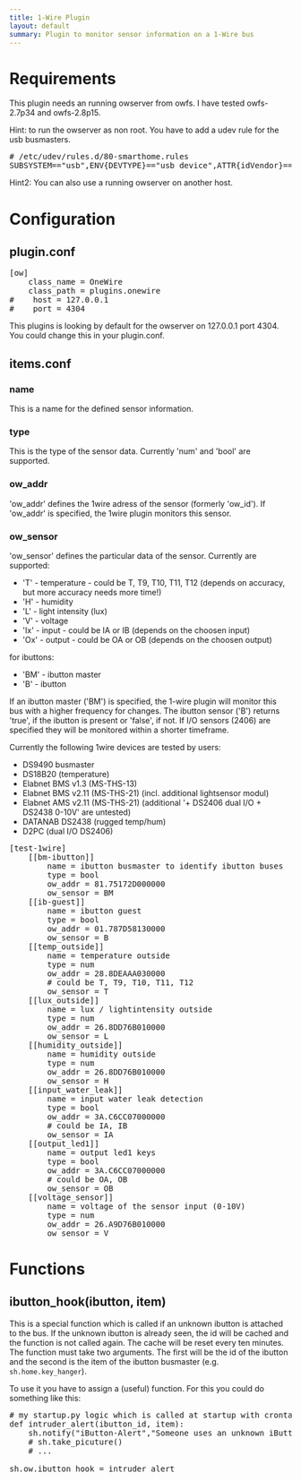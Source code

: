 ```yaml
---
title: 1-Wire Plugin
layout: default
summary: Plugin to monitor sensor information on a 1-Wire bus
---
```


Requirements
============
This plugin needs an running owserver from owfs. I have tested owfs-2.7p34 and owfs-2.8p15.

Hint: to run the owserver as non root. You have to add a udev rule for the usb busmasters.
<pre># /etc/udev/rules.d/80-smarthome.rules
SUBSYSTEM=="usb",ENV{DEVTYPE}=="usb_device",ATTR{idVendor}=="04fa", ATTR{idProduct}=="2490",GROUP="smarthome",MODE="0660"
</pre>

Hint2: You can also use a running owserver on another host.

Configuration
=============

plugin.conf
-----------
<pre>
[ow]
    class_name = OneWire
    class_path = plugins.onewire
#    host = 127.0.0.1
#    port = 4304
</pre>

This plugins is looking by default for the owserver on 127.0.0.1 port 4304. You could change this in your plugin.conf.

items.conf
--------------

### name
This is a name for the defined sensor information. 
 
### type
This is the type of the sensor data. Currently 'num' and 'bool' are supported.

### ow_addr
'ow_addr' defines the 1wire adress of the sensor (formerly 'ow_id'). If 'ow_addr' is specified, the 1wire plugin monitors this sensor.

### ow_sensor
'ow_sensor' defines the particular data of the sensor. Currently are supported:

* 'T' - temperature - could be T, T9, T10, T11, T12 (depends on accuracy, but more accuracy needs more time!)
* 'H' - humidity
* 'L' - light intensity (lux)
* 'V' - voltage
* 'Ix' - input - could be IA or IB (depends on the choosen input)
* 'Ox' - output - could be OA or OB (depends on the choosen output)

for ibuttons:

* 'BM' - ibutton master
* 'B' - ibutton

If an ibutton master ('BM') is specified, the 1-wire plugin will monitor this bus with a higher frequency for changes.
The ibutton sensor ('B') returns 'true', if the ibutton is present or 'false', if not.
If I/O sensors (2406) are specified they will be monitored within a shorter timeframe.

Currently the following 1wire devices are tested by users:

* DS9490 busmaster
* DS18B20 (temperature)
* Elabnet BMS v1.3  (MS-THS-13)
* Elabnet BMS v2.11 (MS-THS-21) (incl. additional lightsensor modul) 
* Elabnet AMS v2.11 (MS-THS-21) (additional '+ DS2406 dual I/O + DS2438 0-10V' are untested)
* DATANAB DS2438 (rugged temp/hum)
* D2PC (dual I/O DS2406)

<pre>
[test-1wire]
    [[bm-ibutton]]
        name = ibutton busmaster to identify ibutton buses
        type = bool
        ow_addr = 81.75172D000000
        ow_sensor = BM
    [[ib-guest]]
        name = ibutton guest
        type = bool
        ow_addr = 01.787D58130000
        ow_sensor = B
    [[temp_outside]]
        name = temperature outside
        type = num
        ow_addr = 28.8DEAAA030000
        # could be T, T9, T10, T11, T12
        ow_sensor = T
    [[lux_outside]]
        name = lux / lightintensity outside
        type = num
        ow_addr = 26.8DD76B010000
        ow_sensor = L
    [[humidity_outside]]
        name = humidity outside
        type = num
        ow_addr = 26.8DD76B010000
        ow_sensor = H
    [[input_water_leak]]
        name = input water leak detection
        type = bool
        ow_addr = 3A.C6CC07000000
        # could be IA, IB
        ow_sensor = IA
    [[output_led1]]
        name = output led1 keys
        type = bool
        ow_addr = 3A.C6CC07000000
        # could be OA, OB
        ow_sensor = OB
    [[voltage_sensor]]
        name = voltage of the sensor input (0-10V)
        type = num
        ow_addr = 26.A9D76B010000
        ow_sensor = V
</pre>

Functions
=========

ibutton_hook(ibutton, item)
--------------------------------

This is a special function which is called if an unknown ibutton is attached to the bus.
If the unknown ibutton is already seen, the id will be cached and the function is not called again. The cache will be reset every ten minutes.
The function must take two arguments. The first will be the id of the ibutton and the second is the item of the ibutton busmaster (e.g. `sh.home.key_hanger`).

To use it you have to assign a (useful) function. For this you could do something like this:

<pre># my startup.py logic which is called at startup with crontab = init
def intruder_alert(ibutton_id, item):
    sh.notify("iButton-Alert","Someone uses an unknown iButton ({0}) at {1}".format(ibutton_id, item))
    # sh.take_picuture()
    # ...

sh.ow.ibutton_hook = intruder_alert</pre>

